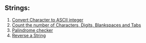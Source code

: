 ## Strings:

1. [Convert Character to ASCII integer](https://github.com/Anuj-Attri/oops/blob/main/Strings/char_and_ascii.cpp)
2. [Count the number of Characters, Digits, Blankspaces and Tabs](https://github.com/Anuj-Attri/oops/blob/main/Strings/counter.cpp)
3. [Palindrome checker](https://github.com/Anuj-Attri/oops/blob/main/Strings/palindrome.cpp)
4. [Reverse a String](https://github.com/Anuj-Attri/oops/blob/main/Strings/string_reversal.cpp)